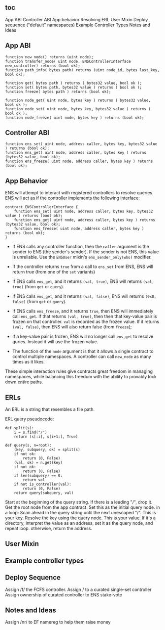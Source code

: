 toc
---

App ABI
Controller ABI
App behavior
Resolving ERL
User Mixin
Deploy sequence ("default" namespaces)
Example Controller Types
Notes and Ideas


App ABI
---


    function new_node() returns (uint node);
    function transfer_node( uint node, ENSControllerInterface new_controller) returns (bool ok);
    function path_info( bytes path) returns (uint node_id, bytes last_key, bool ok);

    function get( bytes path ) returns ( bytes32 value, bool ok );
    function set( bytes path, bytes32 value ) returns ( bool ok );
    function freeze( bytes path ) returns (bool ok);

    function node_get( uint node, bytes key ) returns ( bytes32 value, bool ok );
    function node_set( uint node, bytes key, bytes32 value ) returns ( bool ok );
    function node_freeze( uint node, bytes key ) returns (bool ok);

Controller ABI
---

    function ens_set( uint node, address caller, bytes key, bytes32 value ) returns (bool ok);
    function ens_get( uint node, address caller, bytes key ) returns (bytes32 value, bool ok);
    function ens_freeze( uint node, address caller, bytes key ) returns (bool ok);


App Behavior
-----------

ENS will attempt to interact with registered controllers to resolve queries.
ENS will act as if the controller implements the following interface:

    contract ENSControllerInterface {
        function ens_set( uint node, address caller, bytes key, bytes32 value ) returns (bool ok);
        function ens_get( uint node, address caller, bytes key ) returns (bytes32 value, bool ok);
        function ens_freeze( uint node, address caller, bytes key ) returns (bool ok);
    }


* If ENS calls any controller function, then the `caller` argument is the sender to ENS (the sender's sender). If the sender is not ENS, this value is unreliable. Use the `ENSUser` mixin's `ens_sender_only(who)` modifier.
* If the controller returns `true` from a call to `ens_set` from ENS, ENS will return true (from one of the `set` variants)

* If ENS calls `ens_get`, and it returns `(val, true)`, ENS will returns `(val, true)` (from `get` or `query`).
* If ENS calls `ens_get`, and it returns `(val, false)`, ENS will returns `(0x0, false)` (from `get` or `query`).

* If ENS calls `ens_freeze`, and it returns `true`, then ENS will immediately call `ens_get`. If that returns `(val, true)`, then then that key-value pair is frozen on that controller. `val` is recorded as the frozen value. If it returns `(val, false)`, then ENS will also return false (from `freeze`);
* If a key-value pair is frozen, ENS will no longer call `ens_get` to resolve quries. Instead it will use the frozen value.

* The function of the `node` argument is that it allows a single contract to control multiple namespaces. A controller can call `new_node` as many times as it likes.


These simple interaction rules give contracts great freedom in managing namespaces, while balancing this freedom with the ability to provably lock down entire paths.

ERLs
---

An ERL is a string that resembles a file path.

ERL query pseudocode:

    def split(s):
        i = s.find("/")
        return (s[:i], s[i+1:], True)

    def query(s, n=root):
        (key, subquery, ok) = split(s)
        if not ok:
            return (0, False)
        (val, ok) = n.get(key)
        if not ok:
            return (0, False)
        if len(subquery) == 0:
            return val
        if not is_controller(val):
            return (0, False)
        return query(subquery, val)




Start at the beginning of the query string. If there is a leading "/", drop it.
Get the root node from the app contract. Set this as the initial query node.
in a loop:
Scan ahead in the query string until the next unescaped "/". This is your key.
Resolve the key using the query node. This is your value.
If it`s a directory, interpret the value as an address, set it as the query node, and repeat loop.
otherwise, return the address.




User Mixin
--------------

Example controller types
------------------

Deploy Sequence
---

Assign /f/ the FCFS controller.
Assign / to a curated single-set controller
Assign ownership of curated controller to ENS stake-vote


Notes and Ideas
---

Assign /nr/ to EF namereg to help them raise money
